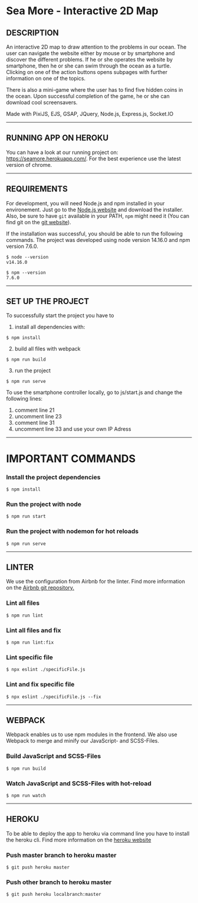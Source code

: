 # Sea More - Interactive 2D Map 
## DESCRIPTION
An interactive 2D map to draw attention to the problems in our ocean. The user can navigate the website either by mouse or by smartphone and discover the different problems. If he or she operates the website by smartphone, then he or she can swim through the ocean as a turtle. Clicking on one of the action buttons opens subpages with further information on one of the topics.

There is also a mini-game where the user has to find five hidden coins in the ocean. Upon successful completion of the game, he or she can download cool screensavers.

Made with PixiJS, EJS, GSAP, JQuery, Node.js, Express.js, Socket.IO

---
## RUNNING APP ON HEROKU
You can have a look at our running project on: https://seamore.herokuapp.com/. For the best experience use the latest version of chrome.

---

## REQUIREMENTS

For development, you will need Node.js and npm installed in your environement. 
Just go to the [Node.js website](https://nodejs.org/) and download the installer.
Also, be sure to have `git` available in your PATH, `npm` might need it (You can find git on the [git website](https://git-scm.com/)).

If the installation was successful, you should be able to run the following commands. The project was developed using node version 14.16.0 and npm version 7.6.0. 


```
$ node --version
v14.16.0
```

```
$ npm --version
7.6.0
```
----
## SET UP THE PROJECT
To successfully start the project you have to 
1. install all dependencies with:

```
$ npm install
```

2. build all files with webpack 
```
$ npm run build
```
3. run the project
```
$ npm run serve
```

To use the smartphone controller locally, 
go to js/start.js and change the following lines:

1. comment line 21
2. uncomment line 23
3. comment line 31
4. uncomment line 33 and use your own IP Adress

----
# IMPORTANT COMMANDS
### Install the project dependencies

    $ npm install

### Run the project with node

    $ npm run start

### Run the project with nodemon for hot reloads

    $ npm run serve

---
## LINTER
We use the configuration from Airbnb for the linter.
Find more information on the [Airbnb git repository.](https://github.com/airbnb/javascript)

### Lint all files

    $ npm run lint

### Lint all files and fix 

    $ npm run lint:fix

### Lint specific file

    $ npx eslint ./specificFile.js

### Lint and fix specific file

    $ npx eslint ./specificFile.js --fix


---
## WEBPACK
Webpack enables us to use npm modules in the frontend. We also use Webpack to merge and minify our JavaScript- and SCSS-Files.
### Build JavaScript and SCSS-Files

    $ npm run build
### Watch JavaScript and SCSS-Files with hot-reload

    $ npm run watch

---
## HEROKU
To be able to deploy the app to heroku via command line you have to install the heroku cli. 
Find more information on the [heroku website](https://devcenter.heroku.com/articles/git)
### Push master branch to heroku master

    $ git push heroku master

### Push other branch to heroku master

    $ git push heroku localbranch:master
